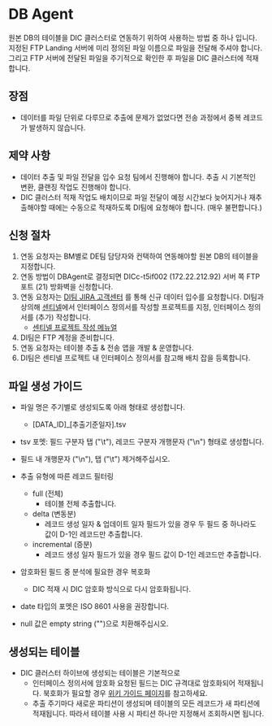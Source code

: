 # DB Agent
원본 DB의 테이블을 DIC 클러스터로 연동하기 위하여 사용하는 방법 중 하나 입니다. 지정된 FTP Landing 서버에 미리 정의된 파일 이름으로 파일을 전달해 주셔야 합니다. 그리고 FTP 서버에 전달된 파일을 주기적으로 확인한 후 파일을 DIC 클러스터에 적재합니다.

## 장점
* 데이터를 파일 단위로 다루므로 추출에 문제가 없었다면 전송 과정에서 중복 레코드가 발생하지 않습니다.

## 제약 사항
* 데이터 추출 및 파일 전달을 입수 요청 팀에서 진행해야 합니다. 추출 시 기본적인 변환, 클랜징 작업도 진행해야 합니다.
* DIC 클러스터 적재 작업도 배치이므로 파일 전달이 예정 시간보다 늦어지거나 재추출해야할 때에는 수동으로 적재하도록 DI팀에 요청해야 합니다. (매우 불편합니다.)

## 신청 절차
1. 연동 요청자는 BM별로 DE팀 담당자와 컨택하여 연동해야할 원본 DB의 테이블을 지정합니다.
2. 연동 방법이 DBAgent로 결정되면 DICc-t5if002 (172.22.212.92) 서버 쪽 FTP 포트 (21) 방화벽을 신청합니다.
3. 연동 요청자는 [DI팀 JIRA 고객센터](http://jira.skplanet.com/servicedesk/customer/portal/49) 를 통해 신규 데이터 입수를 요청합니다. DI팀과 상의해 [센티넬](http://sentinel.skplanet.com:8080)에서 인터페이스 정의서를 작성할 프로젝트를 지정, 인터페이스 정의서를 (추가) 작성합니다.
    * [센티넬 프로젝트 작성 메뉴얼](http://sentinel.skplanet.com:8080/docs/dbschema)
4. DI팀은 FTP 계정을 준비합니다.
5. 연동 요청자는 테이블 추출 & 전송 앱을 개발 & 운영합니다.
6. DI팀은 센티넬 프로젝트 내 인터페이스 정의서를 참고해 배치 잡을 등록합니다.

## 파일 생성 가이드
* 파일 명은 주기별로 생성되도록 아래 형태로 생성합니다.
    - [DATA_ID]_[추출기준일자].tsv
* tsv 포멧: 필드 구분자 탭 ("\t"), 레코드 구분자 개행문자 ("\n") 형태로 생성합니다.
* 필드 내 개행문자 ("\n"), 탭 ("\t") 제거해주십시오.
* 추출 유형에 따른 레코드 필터링
    - full (전체)
        + 테이블 전체 추출합니다.
    - delta (변동분)
        + 레코드 생성 일자 & 업데이트 일자 필드가 있을 경우 두 필드 중 하나라도 값이 D-1인 레코드만 추출합니다.
    - incremental (증분)
        + 레코드 생성 일자 필드가 있을 경우 필드 값이 D-1인 레코드만 추출합니다.
* 암호화된 필드 중 분석에 필요한 경우 복호화
    - DIC 적재 시 DIC 암호화 방식으로 다시 암호화됩니다.

* date 타입의 포멧은 ISO 8601 사용을 권장합니다.
* null 값은 empty string ("")으로 치환해주십시오.

## 생성되는 테이블
* DIC 클러스터 하이브에 생성되는 테이블은 기본적으로 
    - 인터페이스 정의서에 암호화 요청된 필드는 DIC 규격대로 암호화되어 적재됩니다. 북호화가 필요할 경우 [위키 가이드 페이지](http://wiki.skplanet.com/pages/viewpage.action?pageId=55452400)를 참고하세요.
    - 추출 주기마다 새로운 파티션이 생성되며 테이블의 모든 레코드가 새 파티션에 적재됩니다. 따라서 테이블 사용 시 파티션 하나만 지정해서 조회하시면 됩니다.